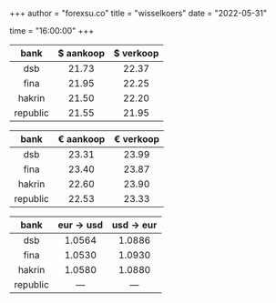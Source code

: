 +++
author = "forexsu.co"
title = "wisselkoers"
date = "2022-05-31"
<!-- time = "08:00:00" -->
time = "16:00:00"
+++

bank|$ aankoop|$ verkoop
:-----:|:-----:|:-----:
dsb  |21.73|22.37
fina  |21.95|22.25
hakrin  |21.50|22.20
republic  |21.55|21.95

bank|€ aankoop|€ verkoop
:-----:|:-----:|:-----:
dsb  |23.31|23.99
fina  |23.40|23.87
hakrin  |22.60|23.90
republic  |22.53|23.33

bank|eur → usd|usd → eur
:-----:|:-----:|:-----:
dsb  |1.0564|1.0886
fina  |1.0530|1.0930
hakrin  |1.0580|1.0880
republic  |—|—
